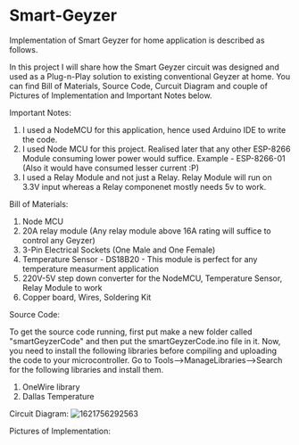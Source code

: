 # Smart-Geyzer
Implementation of Smart Geyzer for home application is described as follows.

In this project I will share how the Smart Geyzer circuit was designed and used as a Plug-n-Play solution to existing conventional Geyzer at home. You can find Bill of Materials, Source Code, Curcuit Diagram and couple of Pictures of Implementation and Important Notes below.

Important Notes:
1. I used a NodeMCU for this application, hence used Arduino IDE to write the code.
2. I used Node MCU for this project. Realised later that any other ESP-8266 Module consuming lower power would suffice. Example - ESP-8266-01 (Also it would have consumed lesser current :P)
3. I used a Relay Module and not just a Relay. Relay Module will run on 3.3V input whereas a Relay componenet mostly needs 5v to work.

Bill of Materials:

1. Node MCU
2. 20A relay module (Any relay module above 16A rating will suffice to control any Geyzer)
3. 3-Pin Electrical Sockets (One Male and One Female)
4. Temperature Sensor - DS18B20 - This module is perfect for any temperature measurment application
5. 220V-5V step down converter for the NodeMCU, Temperature Sensor, Relay Module to work
6. Copper board, Wires, Soldering Kit

Source Code:

To get the source code running, first put make a new folder called "smartGeyzerCode" and then put the smartGeyzerCode.ino file in it. Now, you need to install the following libraries before compiling and uploading the code to your microcontroller. Go to Tools-->ManageLibraries-->Search for the following libraries and install them.
1. OneWire library
2. Dallas Temperature

Circuit Diagram:
![1621756292563](https://user-images.githubusercontent.com/54372026/119252708-4678a900-bbcb-11eb-8f5b-f840195430fa.jpg)

Pictures of Implementation:
